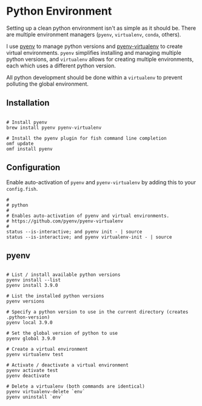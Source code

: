 # Python Environment

Setting up a clean python environment isn't as simple as it should be. There are
multiple environment managers (`pyenv`, `virtualenv`, `conda`, others).

I use [pyenv](https://github.com/pyenv/pyenv) to manage python versions and
[pyenv-virtualenv](https://github.com/pyenv/pyenv-virtualenv) to create virtual
environments. `pyenv` simplifies installing and managing multiple python
versions, and `virtualenv` allows for creating multiple environments, each which
uses a different python version.

All python development should be done within a `virtualenv` to prevent polluting
the global environment.

## Installation

```shell

# Install pyenv
brew install pyenv pyenv-virtualenv

# Install the pyenv plugin for fish command line completion
omf update
omf install pyenv
```

## Configuration

Enable auto-activation of `pyenv` and `pyenv-virtualenv` by adding this to your
`config.fish`.

```shell
#
# python
#
# Enables auto-activation of pyenv and virtual environments.
# https://github.com/pyenv/pyenv-virtualenv
#
status --is-interactive; and pyenv init - | source
status --is-interactive; and pyenv virtualenv-init - | source
```

## pyenv

```shell

# List / install available python versions
pyenv install --list
pyenv install 3.9.0

# List the installed python versions
pyenv versions

# Specify a python version to use in the current directory (creates .python-version)
pyenv local 3.9.0

# Set the global version of python to use
pyenv global 3.9.0

# Create a virtual environment
pyenv virtualenv test

# Activate / deactivate a virtual environment
pyenv activate test
pyenv deactivate

# Delete a virtualenv (both commands are identical)
pyenv virtualenv-delete `env`
pyenv uninstall `env`
````